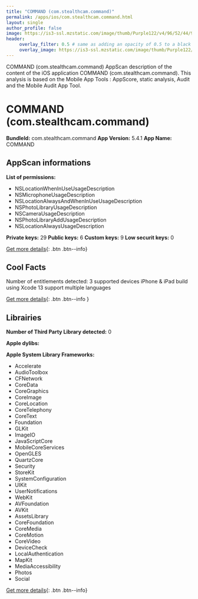 ```yaml
---
title: "COMMAND (com.stealthcam.command)"
permalink: /apps/ios/com.stealthcam.command.html
layout: single
author_profile: false
image: https://is3-ssl.mzstatic.com/image/thumb/Purple122/v4/96/52/44/965244cf-48b9-c729-3238-1ee6a217a1e8/AppIcon-0-0-1x_U007emarketing-0-0-0-7-0-0-sRGB-0-0-0-GLES2_U002c0-512MB-85-220-0-0.png/512x512bb.jpg
header: 
     overlay_filter: 0.5 # same as adding an opacity of 0.5 to a black background
     overlay_image: https://is3-ssl.mzstatic.com/image/thumb/Purple122/v4/96/52/44/965244cf-48b9-c729-3238-1ee6a217a1e8/AppIcon-0-0-1x_U007emarketing-0-0-0-7-0-0-sRGB-0-0-0-GLES2_U002c0-512MB-85-220-0-0.png/512x512bb.jpg
---
```

COMMAND (com.stealthcam.command) AppScan description of the content of the iOS application COMMAND (com.stealthcam.command). This analysis is based on the Mobile App Tools : AppScore, static analysis, Audit and the Mobile Audit App Tool.

# COMMAND (com.stealthcam.command)

**BundleId:** com.stealthcam.command
**App Version:** 5.4.1
**App Name:** COMMAND


## AppScan informations 

**List of permissions:** 
- NSLocationWhenInUseUsageDescription
- NSMicrophoneUsageDescription
- NSLocationAlwaysAndWhenInUseUsageDescription
- NSPhotoLibraryUsageDescription
- NSCameraUsageDescription
- NSPhotoLibraryAddUsageDescription
- NSLocationAlwaysUsageDescription
  
  
**Private keys:** 29
**Public keys:** 6
**Custom keys:** 9
**Low securit keys:** 0
  
[Get more details](/pricing.html){: .btn .btn--info}

## Cool Facts

Number of entitlements detected: 3
supported devices iPhone & iPad
build using Xcode 13
support multiple languages
  
[Get more details](/pricing.html){: .btn .btn--info }

## Librairies 
**Number of Third Party Library detected:** 0


**Apple dylibs:**


**Apple System Library Frameworks:**
- Accelerate
- AudioToolbox
- CFNetwork
- CoreData
- CoreGraphics
- CoreImage
- CoreLocation
- CoreTelephony
- CoreText
- Foundation
- GLKit
- ImageIO
- JavaScriptCore
- MobileCoreServices
- OpenGLES
- QuartzCore
- Security
- StoreKit
- SystemConfiguration
- UIKit
- UserNotifications
- WebKit
- AVFoundation
- AVKit
- AssetsLibrary
- CoreFoundation
- CoreMedia
- CoreMotion
- CoreVideo
- DeviceCheck
- LocalAuthentication
- MapKit
- MediaAccessibility
- Photos
- Social


  
[Get more details](/pricing.html){: .btn .btn--info}


